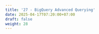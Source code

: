 ```yaml
---
title: '27 - BigQuery Advanced Querying'
date: 2025-04-17T07:20:00+07:00
draft: false
weight: 28
---
```

